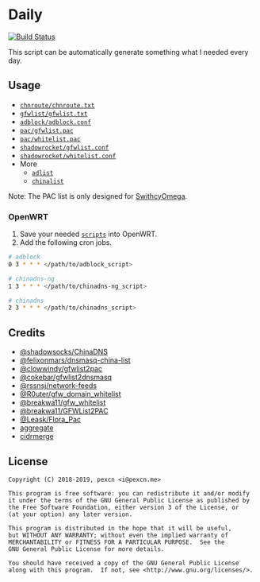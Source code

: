 # Daily

[![Build Status](https://travis-ci.org/pexcn/daily.svg?branch=master)](https://travis-ci.org/pexcn/daily)

This script can be automatically generate something what I needed every day.

## Usage

- [`chnroute/chnroute.txt`](https://pexcn.me/daily/chnroute/chnroute.txt)
- [`gfwlist/gfwlist.txt`](https://pexcn.me/daily/gfwlist/gfwlist.txt)
- [`adblock/adblock.conf`](https://pexcn.me/daily/adblock/adblock.conf)
- [`pac/gfwlist.pac`](https://pexcn.me/daily/pac/gfwlist.pac)
- [`pac/whitelist.pac`](https://pexcn.me/daily/pac/whitelist.pac)
- [`shadowrocket/gfwlist.conf`](https://pexcn.me/daily/shadowrocket/gfwlist.conf)
- [`shadowrocket/whitelist.conf`](https://pexcn.me/daily/shadowrocket/whitelist.conf)
- More
  - [`adlist`](https://github.com/pexcn/daily/tree/gh-pages/adlist)
  - [`chinalist`](https://github.com/pexcn/daily/tree/gh-pages/chinalist)

Note: The PAC list is only designed for [SwithcyOmega](https://github.com/FelisCatus/SwitchyOmega).

### OpenWRT

1. Save your needed [`scripts`](openwrt) into OpenWRT.
2. Add the following cron jobs.

```bash
# adblock
0 3 * * * </path/to/adblock_script>

# chinadns-ng
1 3 * * * </path/to/chinadns-ng_script>

# chinadns
2 3 * * * </path/to/chinadns_script>
```

## Credits

- [@shadowsocks/ChinaDNS](https://github.com/shadowsocks/ChinaDNS)
- [@felixonmars/dnsmasq-china-list](https://github.com/felixonmars/dnsmasq-china-list)
- [@clowwindy/gfwlist2pac](https://github.com/clowwindy/gfwlist2pac)
- [@cokebar/gfwlist2dnsmasq](https://github.com/cokebar/gfwlist2dnsmasq)
- [@rssnsj/network-feeds](https://github.com/rssnsj/network-feeds)
- [@R0uter/gfw_domain_whitelist](https://github.com/R0uter/gfw_domain_whitelist)
- [@breakwa11/gfw_whitelist](https://github.com/breakwa11/gfw_whitelist)
- [@breakwa11/GFWList2PAC](https://github.com/breakwa11/GFWList2PAC)
- [@Leask/Flora_Pac](https://github.com/Leask/Flora_Pac)
- [aggregate](https://ftp.isc.org/isc/aggregate/)
- [cidrmerge](http://cidrmerge.sourceforge.net)

## License

```
Copyright (C) 2018-2019, pexcn <i@pexcn.me>

This program is free software: you can redistribute it and/or modify
it under the terms of the GNU General Public License as published by
the Free Software Foundation, either version 3 of the License, or
(at your option) any later version.

This program is distributed in the hope that it will be useful,
but WITHOUT ANY WARRANTY; without even the implied warranty of
MERCHANTABILITY or FITNESS FOR A PARTICULAR PURPOSE.  See the
GNU General Public License for more details.

You should have received a copy of the GNU General Public License
along with this program.  If not, see <http://www.gnu.org/licenses/>.
```
